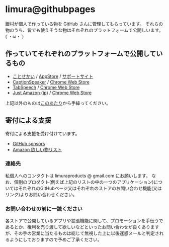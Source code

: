 # limura@githubpages

飯村が個人で作っている物を GitHub さんに管理してもらっています。
それらの物のうち、皆でも使えそうな物はそれぞれのプラットフォームで公開しいます。(´・ω・`)

## 作っていてそれぞれのプラットフォームで公開しているもの

- [ことせかい](https://github.com/limura/NovelSpeaker) / [AppStore](https://apps.apple.com/jp/app/%E3%81%93%E3%81%A8%E3%81%9B%E3%81%8B%E3%81%84/id914344185) / [サポートサイト](https://limura.github.io/NovelSpeaker/)
- [CaptionSpeaker](https://github.com/limura/CaptionSpeaker) / [Chrome Web Store](https://chrome.google.com/webstore/detail/captionspeaker/infafaffjndfcflcoemolnggghgoodce)
- [TabSpeech](https://github.com/limura/TabSpeech) / [Chrome Web Store](https://chrome.google.com/webstore/detail/tabspeech/ccojlmmbakjcoddbepmmogiobbmmhmjc)
- [Just Amazon (jp)](https://github.com/limura/JustAmazonCoJP) / [Chrome Web Store](https://chrome.google.com/webstore/detail/just-amazon-jp/onlpmlkjcaeiajmonbeioinniidpiooa)

上記以外のものは[このあたり](https://github.com/limura?tab=repositories)から手繰ってください。

## 寄付による支援

寄付による支援を受け付けています。

- [GitHub spnsors](https://github.com/sponsors/limura)
- [Amazon 欲しい物リスト](http://amzn.asia/5arphrL)

### 連絡先

私個人へのコンタクトは limuraproducts @ gmail.com にお願いします。
なお、個別のプロダクト(例えば上記のリストの中の一つのアプリケーション)についてはそれぞれのGitHubページ又はそれぞれのストアのお問い合わせ機能(又はリンク)よりお問い合わせください。

### お問い合わせの前に一読ください

各ストアで公開しているアプリや拡張機能に関して、プロモーションを手伝うであるとか、権利を売り渡して欲しいなどといったお問い合わせが良くありますが、その手の営業に当たるものは総じて無視した上に以後迷惑メールと判定されるようにしておりますので予めご了承ください。
